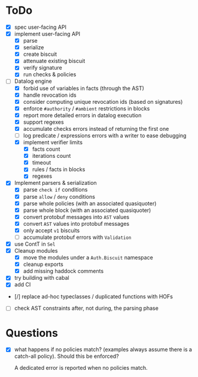 # ToDo

- [x] spec user-facing API
- [x] implement user-facing API
  - [x] parse
  - [x] serialize
  - [x] create biscuit
  - [x] attenuate existing biscuit
  - [x] verify signature
  - [x] run checks & policies

- [ ] Datalog engine
  - [x] forbid use of variables in facts (through the AST)
  - [x] handle revocation ids
  - [x] consider computing unique revocation ids (based on signatures)
  - [x] enforce `#authority` / `#ambient` restrictions in blocks
  - [x] report more detailed errors in datalog execution
  - [x] support regexes
  - [x] accumulate checks errors instead of returning the first one
  - [ ] log predicate / expressions errors with a writer to ease debugging
  - [x] implement verifier limits
    - [x] facts count
    - [x] iterations count
    - [x] timeout
    - [x] rules / facts in blocks
    - [x] regexes

- [x] Implement parsers & serialization
  - [x] parse `check if` conditions
  - [x] parse `allow` / `deny` conditions
  - [x] parse whole policies (with an associated quasiquoter)
  - [x] parse whole block (with an associated quasiquoter)
  - [x] convert protobuf messages into `AST` values
  - [x] convert `AST` values into protobuf messages
  - [x] only accept `v1` biscuits
  - [ ] accumulate protobuf errors with `Validation`

- [x] use ContT in `Sel`
- [x] Cleanup modules
  - [x] move the modules under a `Auth.Biscuit` namespace
  - [x] cleanup exports
  - [x] add missing haddock comments
- [x] try building with cabal
- [x] add CI
- [/] replace ad-hoc typeclasses / duplicated functions with HOFs
- [ ] check AST constraints after, not during, the parsing phase

# Questions

- [x] what happens if no policies match? (examples always assume there is a catch-all policy). Should this be enforced?
    
    A dedicated error is reported when no policies match.
